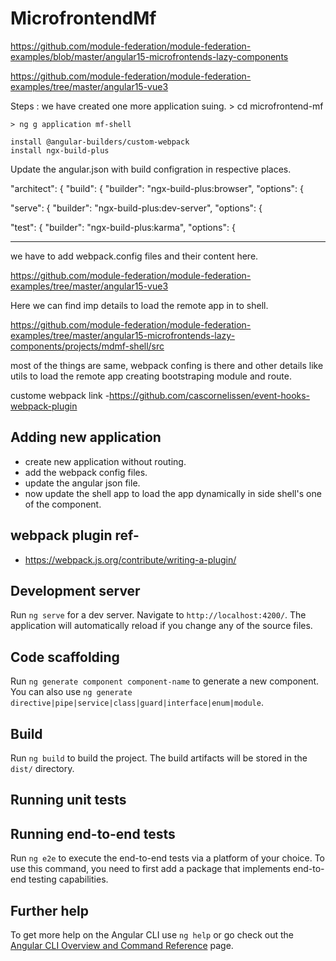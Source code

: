 # MicrofrontendMf


https://github.com/module-federation/module-federation-examples/blob/master/angular15-microfrontends-lazy-components

https://github.com/module-federation/module-federation-examples/tree/master/angular15-vue3

Steps : 
we have created one more application suing. 
    > cd microfrontend-mf
    
    > ng g application mf-shell

    install @angular-builders/custom-webpack
    install ngx-build-plus
    
Update the angular.json with build configration in respective places.


"architect": {
        "build": {
          "builder": "ngx-build-plus:browser",
          "options": {


 "serve": {
          "builder": "ngx-build-plus:dev-server",
          "options": {


 "test": {
          "builder": "ngx-build-plus:karma",
          "options": {

-----------------------------------------------------------------------------------------------------------------------------------------------------
we have to add webpack.config files and their content here.


https://github.com/module-federation/module-federation-examples/tree/master/angular15-vue3

Here we can find imp details to load the remote app in to shell.

https://github.com/module-federation/module-federation-examples/tree/master/angular15-microfrontends-lazy-components/projects/mdmf-shell/src

most of the things are same, webpack confing is there and other details like utils to load the remote app creating bootstraping module and route.

custome webpack link -https://github.com/cascornelissen/event-hooks-webpack-plugin
## Adding new application
- create new application without routing.
- add the webpack config files.
- update the angular json file.
- now update the shell app to load the app dynamically in side shell's one of the component.

## webpack plugin ref- 

- https://webpack.js.org/contribute/writing-a-plugin/

## Development server

Run `ng serve` for a dev server. Navigate to `http://localhost:4200/`. The application will automatically reload if you change any of the source files.

## Code scaffolding

Run `ng generate component component-name` to generate a new component. You can also use `ng generate directive|pipe|service|class|guard|interface|enum|module`.

## Build

Run `ng build` to build the project. The build artifacts will be stored in the `dist/` directory.

## Running unit tests

## Running end-to-end tests

Run `ng e2e` to execute the end-to-end tests via a platform of your choice. To use this command, you need to first add a package that implements end-to-end testing capabilities.

## Further help

To get more help on the Angular CLI use `ng help` or go check out the [Angular CLI Overview and Command Reference](https://angular.io/cli) page.

